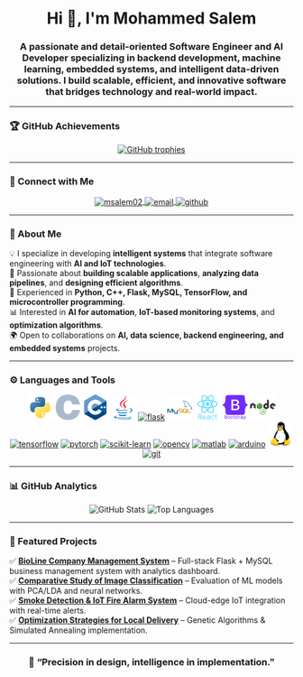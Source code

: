 <h1 align="center">Hi 👋, I'm Mohammed Salem</h1>
<h3 align="center">
A passionate and detail-oriented <b>Software Engineer</b> and <b>AI Developer</b> specializing in 
<b>backend development, machine learning, embedded systems, and intelligent data-driven solutions</b>.  
I build scalable, efficient, and innovative software that bridges technology and real-world impact.
</h3>

---

### 🏆 GitHub Achievements
<p align="center">
  <a href="https://github.com/ryo-ma/github-profile-trophy">
    <img src="https://github-profile-trophy.vercel.app/?username=msalem02&theme=gruvbox&margin-w=10&margin-h=10&no-frame=true" alt="GitHub trophies"/>
  </a>
</p>

---

### 🔗 Connect with Me
<p align="center">
  <a href="https://linkedin.com/in/msalem02" target="blank">
    <img align="center" src="https://raw.githubusercontent.com/rahuldkjain/github-profile-readme-generator/master/src/images/icons/Social/linked-in-alt.svg" alt="msalem02" height="40" width="40" />
  </a>
  <a href="mailto:salemmohamad926@gmail.com" target="blank">
    <img align="center" src="https://cdn-icons-png.flaticon.com/512/281/281769.png" alt="email" height="40" width="40" />
  </a>
  <a href="https://github.com/msalem02" target="blank">
    <img align="center" src="https://cdn-icons-png.flaticon.com/512/25/25231.png" alt="github" height="40" width="40" />
  </a>
</p>

---

### 🧠 About Me

💡 I specialize in developing **intelligent systems** that integrate software engineering with **AI and IoT technologies**.  
🚀 Passionate about **building scalable applications**, **analyzing data pipelines**, and **designing efficient algorithms**.  
🔬 Experienced in **Python, C++, Flask, MySQL, TensorFlow, and microcontroller programming**.  
📊 Interested in **AI for automation**, **IoT-based monitoring systems**, and **optimization algorithms**.  
🌍 Open to collaborations on **AI, data science, backend engineering, and embedded systems** projects.

---

### ⚙️ Languages and Tools
<p align="center">
  <a href="https://www.python.org" target="_blank" rel="noreferrer"><img src="https://raw.githubusercontent.com/devicons/devicon/master/icons/python/python-original.svg" alt="python" width="45" height="45"/></a>
  <a href="https://www.cprogramming.com/" target="_blank" rel="noreferrer"><img src="https://raw.githubusercontent.com/devicons/devicon/master/icons/c/c-original.svg" alt="c" width="45" height="45"/></a>
  <a href="https://www.w3schools.com/cpp/" target="_blank" rel="noreferrer"><img src="https://raw.githubusercontent.com/devicons/devicon/master/icons/cplusplus/cplusplus-original.svg" alt="cplusplus" width="45" height="45"/></a>
  <a href="https://www.java.com" target="_blank" rel="noreferrer"><img src="https://raw.githubusercontent.com/devicons/devicon/master/icons/java/java-original.svg" alt="java" width="45" height="45"/></a>
  <a href="https://flask.palletsprojects.com/" target="_blank" rel="noreferrer"><img src="https://www.vectorlogo.zone/logos/pocoo_flask/pocoo_flask-icon.svg" alt="flask" width="45" height="45"/></a>
  <a href="https://www.mysql.com/" target="_blank" rel="noreferrer"><img src="https://raw.githubusercontent.com/devicons/devicon/master/icons/mysql/mysql-original-wordmark.svg" alt="mysql" width="45" height="45"/></a>
  <a href="https://reactjs.org/" target="_blank" rel="noreferrer"><img src="https://raw.githubusercontent.com/devicons/devicon/master/icons/react/react-original-wordmark.svg" alt="react" width="45" height="45"/></a>
  <a href="https://getbootstrap.com" target="_blank" rel="noreferrer"><img src="https://raw.githubusercontent.com/devicons/devicon/master/icons/bootstrap/bootstrap-plain-wordmark.svg" alt="bootstrap" width="45" height="45"/></a>
  <a href="https://nodejs.org" target="_blank" rel="noreferrer"><img src="https://raw.githubusercontent.com/devicons/devicon/master/icons/nodejs/nodejs-original-wordmark.svg" alt="nodejs" width="45" height="45"/></a>
  <a href="https://www.tensorflow.org" target="_blank" rel="noreferrer"><img src="https://www.vectorlogo.zone/logos/tensorflow/tensorflow-icon.svg" alt="tensorflow" width="45" height="45"/></a>
  <a href="https://pytorch.org/" target="_blank" rel="noreferrer"><img src="https://www.vectorlogo.zone/logos/pytorch/pytorch-icon.svg" alt="pytorch" width="45" height="45"/></a>
  <a href="https://scikit-learn.org/" target="_blank" rel="noreferrer"><img src="https://upload.wikimedia.org/wikipedia/commons/0/05/Scikit_learn_logo_small.svg" alt="scikit-learn" width="45" height="45"/></a>
  <a href="https://opencv.org/" target="_blank" rel="noreferrer"><img src="https://www.vectorlogo.zone/logos/opencv/opencv-icon.svg" alt="opencv" width="45" height="45"/></a>
  <a href="https://www.mathworks.com/" target="_blank" rel="noreferrer"><img src="https://upload.wikimedia.org/wikipedia/commons/2/21/Matlab_Logo.png" alt="matlab" width="45" height="45"/></a>
  <a href="https://www.arduino.cc/" target="_blank" rel="noreferrer"><img src="https://cdn.worldvectorlogo.com/logos/arduino-1.svg" alt="arduino" width="45" height="45"/></a>
  <a href="https://www.linux.org/" target="_blank" rel="noreferrer"><img src="https://raw.githubusercontent.com/devicons/devicon/master/icons/linux/linux-original.svg" alt="linux" width="45" height="45"/></a>
  <a href="https://git-scm.com/" target="_blank" rel="noreferrer"><img src="https://www.vectorlogo.zone/logos/git-scm/git-scm-icon.svg" alt="git" width="45" height="45"/></a>
</p>

---

### 📊 GitHub Analytics
<p align="center">
  <img src="https://github-readme-stats.vercel.app/api?username=msalem02&show_icons=true&theme=tokyonight&count_private=true" alt="GitHub Stats" />
  <img src="https://github-readme-stats.vercel.app/api/top-langs/?username=msalem02&layout=compact&theme=tokyonight" alt="Top Languages" />
</p>

---

### 🧩 Featured Projects
✅ **[BioLine Company Management System](https://github.com/msalem02/BioLineCompany)** – Full-stack Flask + MySQL business management system with analytics dashboard.  
✅ **[Comparative Study of Image Classification](https://github.com/msalem02/Comparative-Study-of-Image-Classification)** – Evaluation of ML models with PCA/LDA and neural networks.  
✅ **[Smoke Detection & IoT Fire Alarm System](https://github.com/msalem02/Smoke-Detection-and-Fire-Alarm-System)** – Cloud-edge IoT integration with real-time alerts.  
✅ **[Optimization Strategies for Local Delivery](https://github.com/msalem02/Optimization-Strategies-for-Local-Package-Delivery-Operations)** – Genetic Algorithms & Simulated Annealing implementation.  

---

<h3 align="center">🚀 “Precision in design, intelligence in implementation.”</h3>
